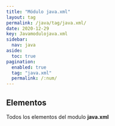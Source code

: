 ```yaml
---
title: "Módulo java.xml"
layout: tag
permalink: /java/tag/java.xml/
date: 2020-12-29
key: Javamodulojava.xml
sidebar: 
  nav: java
aside: 
  toc: true
pagination: 
  enabled: true
  tag: "java.xml"
  permalink: /:num/
---
```


<h2>Elementos</h2>
Todos los elementos del modulo <strong>java.xml</strong>
